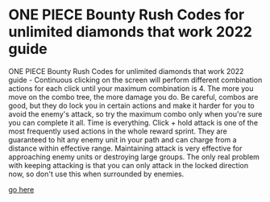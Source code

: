 # ONE PIECE Bounty Rush Codes for unlimited diamonds that work 2022 guide

ONE PIECE Bounty Rush Codes for unlimited diamonds that work 2022 guide - Continuous clicking on the screen will perform different combination actions for each click until your maximum combination is 4. The more you move on the combo tree, the more damage you do. Be careful, combos are good, but they do lock you in certain actions and make it harder for you to avoid the enemy's attack, so try the maximum combo only when you're sure you can complete it all. Time is everything. Click + hold attack is one of the most frequently used actions in the whole reward sprint. They are guaranteed to hit any enemy unit in your path and can charge from a distance within effective range. Maintaining attack is very effective for approaching enemy units or destroying large groups. The only real problem with keeping attacking is that you can only attack in the locked direction now, so don't use this when surrounded by enemies.

<a href="https://non-cgplus.com/one-piece-bounty-rush/">go here</a>
